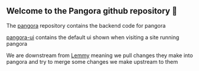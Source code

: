 ## Welcome to the Pangora github repository 👋

The [pangora](https://github.com/PangoraWeb/pangora) repository contains the backend code for pangora

[pangora-ui](https://github.com/PangoraWeb/pangora-ui) contains the default ui shown when visiting a site running pangora

We are downstream from [Lemmy](https://github.com/LemmyNet) meaning we pull changes they make into pangora and try to merge some changes we make upstream to them
